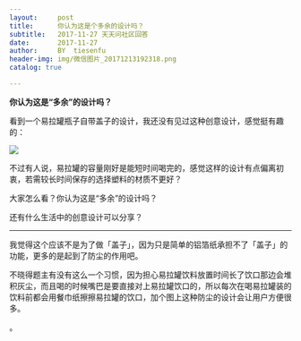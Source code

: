 ```yaml
---
layout:     post
title:      你认为这是个多余的设计吗？
subtitle:   2017-11-27 天天问社区回答
date:       2017-11-27
author:     BY 	tiesenfu
header-img: img/微信图片_20171213192318.png 
catalog: true

---
```





**你认为这是“多余”的设计吗？**

看到一个易拉罐瓶子自带盖子的设计，我还没有见过这种创意设计，感觉挺有趣的：

![](http://ww1.sinaimg.cn/large/8a8395f4gy1fmf7mtwo2aj20jg08nmxo.jpg)

不过有人说，易拉罐的容量刚好是能短时间喝完的，感觉这样的设计有点偏离初衷，若需较长时间保存的选择塑料的材质不更好？

大家怎么看？你认为这是“多余”的设计吗？

还有什么生活中的创意设计可以分享？


---

我觉得这个应该不是为了做「盖子」，因为只是简单的铝箔纸承担不了「盖子」的功能，更多的是起到了防尘的作用吧。

不晓得题主有没有这么一个习惯，因为担心易拉罐饮料放置时间长了饮口那边会堆积灰尘，而且喝的时候嘴巴是要直接对上易拉罐饮口的，所以每次在喝易拉罐装的饮料前都会用餐巾纸擦擦易拉罐的饮口，加个图上这种防尘的设计会让用户方便很多。


。
